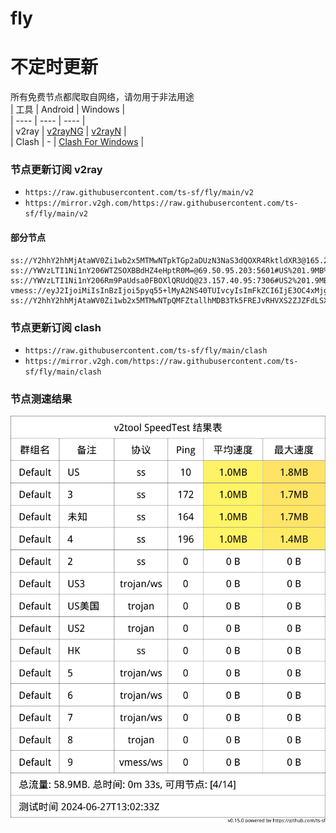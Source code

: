 # fly
# 不定时更新
所有免费节点都爬取自网络，请勿用于非法用途  
|  工具  | Android  | Windows  |  
|  ----  | ----   | ----  |  
| v2ray  | [v2rayNG](https://github.com/2dust/v2rayNG/releases) | [v2rayN](https://github.com/2dust/v2rayN/releases) |  
| Clash  | - | [Clash For Windows](https://github.com/2dust/clashN/releases) | 
  
### 节点更新订阅  v2ray
- `https://raw.githubusercontent.com/ts-sf/fly/main/v2`  
- `https://mirror.v2gh.com/https://raw.githubusercontent.com/ts-sf/fly/main/v2`  

#### 部分节点  
``` 
ss://Y2hhY2hhMjAtaWV0Zi1wb2x5MTMwNTpkTGp2aDUzN3NaS3dQOXR4RktldXR3@165.22.238.239:44386#%E6%9C%AA%E7%9F%A52
ss://YWVzLTI1Ni1nY206WTZSOXBBdHZ4eHptR0M=@69.50.95.203:5601#US%201.9MB%2Fs
ss://YWVzLTI1Ni1nY206Rm9PaUdsa0FBOXlQRUdQ@23.157.40.95:7306#US2%201.9MB%2Fs
vmess://eyJ2IjoiMiIsInBzIjoi5pyq55+lMyA2NS40TUIvcyIsImFkZCI6IjE3OC4xMjguMjM3LjYiLCJwb3J0IjoiMzM4OSIsImlkIjoiOWMwNTBhODYtZDYxMi00OGYxLWVjMzItZTU3M2RmMDhhMWI3IiwiYWlkIjoiMCIsInNjeSI6ImF1dG8iLCJuZXQiOiJ0Y3AiLCJ0eXBlIjoiaHR0cCIsImhvc3QiOiJpbnRlcm5ldC5saWZlLmNvbS5ieSIsInBhdGgiOiIvIiwidGxzIjoiIiwic25pIjoiIiwidGVzdF9uYW1lIjoiMyJ9
ss://Y2hhY2hhMjAtaWV0Zi1wb2x5MTMwNTpQMFZtallhMDB3Tk5FREJvRHVXS2ZJZFdLSXh5Y0pRdXExZUl3WE1DUmkyVDY1MFI=@167.235.139.105:51348#%E6%9C%AA%E7%9F%A54
```
### 节点更新订阅  clash
- `https://raw.githubusercontent.com/ts-sf/fly/main/clash`  
- `https://mirror.v2gh.com/https://raw.githubusercontent.com/ts-sf/fly/main/clash`  

### 节点测速结果
![image](traffic.png)
